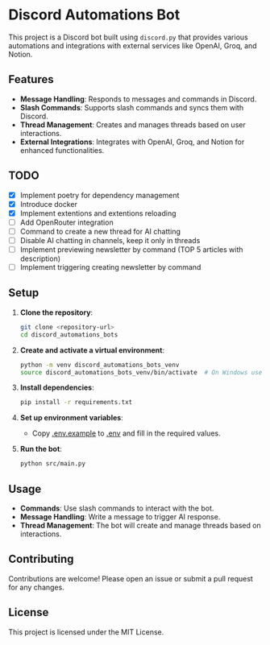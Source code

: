 # Discord Automations Bot

This project is a Discord bot built using `discord.py` that provides various automations and integrations with external services like OpenAI, Groq, and Notion.

## Features

- **Message Handling**: Responds to messages and commands in Discord.
- **Slash Commands**: Supports slash commands and syncs them with Discord.
- **Thread Management**: Creates and manages threads based on user interactions.
- **External Integrations**: Integrates with OpenAI, Groq, and Notion for enhanced functionalities.

## TODO

- [x] Implement poetry for dependency management
- [x] Introduce docker
- [x] Implement extentions and extentions reloading
- [ ] Add OpenRouter integration
- [ ] Command to create a new thread for AI chatting
- [ ] Disable AI chatting in channels, keep it only in threads
- [ ] Implement previewing newsletter by command (TOP 5 articles with description)
- [ ] Implement triggering creating newsletter by command

## Setup

1. **Clone the repository**:

   ```sh
   git clone <repository-url>
   cd discord_automations_bots
   ```

2. **Create and activate a virtual environment**:

   ```sh
   python -m venv discord_automations_bots_venv
   source discord_automations_bots_venv/bin/activate  # On Windows use `discord_automations_bots_venv\Scripts\activate`
   ```

3. **Install dependencies**:

   ```sh
   pip install -r requirements.txt
   ```

4. **Set up environment variables**:

   - Copy [.env.example](http://_vscodecontentref_/15) to [.env](http://_vscodecontentref_/16) and fill in the required values.

5. **Run the bot**:
   ```sh
   python src/main.py
   ```

## Usage

- **Commands**: Use slash commands to interact with the bot.
- **Message Handling**: Write a message to trigger AI response.
- **Thread Management**: The bot will create and manage threads based on interactions.

## Contributing

Contributions are welcome! Please open an issue or submit a pull request for any changes.

## License

This project is licensed under the MIT License.
